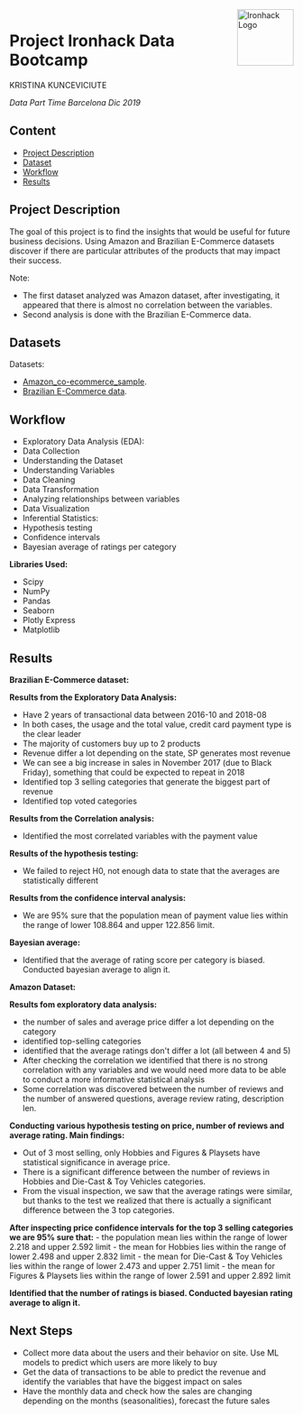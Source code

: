 <img src="https://bit.ly/2VnXWr2" alt="Ironhack Logo" width="100" align="right"/>


#   Project Ironhack Data Bootcamp

KRISTINA KUNCEVICIUTE

*Data Part Time Barcelona Dic 2019*


## Content
- [Project Description](#project)
- [Dataset](#dataset)
- [Workflow](#workflow)
- [Results](#results)

<a name="project"></a>

## Project Description

The goal of this project is to find the insights that would be useful for future business decisions.
Using Amazon and Brazilian E-Commerce datasets discover if there are particular attributes of the products that may impact their success.

Note: 
- The first dataset analyzed was Amazon dataset, after investigating, it appeared that there is almost no correlation between the variables.
- Second analysis is done with the Brazilian E-Commerce data.

<a name="dataset"></a>

## Datasets

Datasets:
- [Amazon_co-ecommerce_sample](https://data.world/promptcloud/fashion-products-on-amazon-com/workspace/file?filename=amazon_co-ecommerce_sample.csv).
- [Brazilian E-Commerce data](https://www.kaggle.com/olistbr/brazilian-ecommerce).

<a name="workflow"></a>

## Workflow

 - Exploratory Data Analysis (EDA):
  - Data Collection
  - Understanding the Dataset
  - Understanding Variables
  - Data Cleaning
  - Data Transformation
  - Analyzing relationships between variables
  - Data Visualization
 - Inferential Statistics:
  - Hypothesis testing
  - Confidence intervals
 - Bayesian average of ratings per category
 
 
 **Libraries Used:**

 - Scipy
 - NumPy
 - Pandas
 - Seaborn
 - Plotly Express
 - Matplotlib

 
<a name="results"></a>

## Results

**Brazilian E-Commerce dataset:**

**Results from the Exploratory Data Analysis:**
 - Have 2 years of transactional data between 2016-10 and 2018-08
 - In both cases, the usage and the total value, credit card payment type is the clear leader
 - The majority of customers buy up to 2 products
 - Revenue differ a lot depending on the state, SP generates most revenue
 - We can see a big increase in sales in November 2017 (due to Black Friday), something that could be expected to repeat in 2018
 - Identified top 3 selling categories that generate the biggest part of revenue
 - Identified top voted categories

**Results from the Correlation analysis:**
 - Identified the most correlated variables with the payment value

**Results of the hypothesis testing:**
 - We failed to reject H0, not enough data to state that the averages are statistically different
 
**Results from the confidence interval analysis:**
 - We are 95% sure that the population mean of payment value lies within the range of lower 108.864 and upper 122.856 limit.

**Bayesian average:**
 - Identified that the average of rating score per category is biased. Conducted bayesian average to align it.



**Amazon Dataset:**

**Results fom exploratory data analysis:**
 - the number of sales and average price differ a lot depending on the category
 - identified top-selling categories
 - identified that the average ratings don't differ a lot (all between 4 and 5)
 - After checking the correlation we identified that there is no strong correlation with any variables and we would need more data to be able to conduct a more informative statistical analysis
  - Some correlation was discovered between the number of reviews and the number of answered questions, average review rating, description len.

**Conducting various hypothesis testing on price, number of reviews and average rating. Main findings:**
 - Out of 3 most selling, only Hobbies and Figures & Playsets have statistical significance in average price.
 - There is a significant difference between the number of reviews in Hobbies and Die-Cast & Toy Vehicles categories.
 - From the visual inspection, we saw that the average ratings were similar, but thanks to the test we realized that there is actually a significant difference between the 3 top categories.
 
**After inspecting price confidence intervals for the top 3 selling categories we are 95% sure that:** 
    - the population mean lies within the range of lower 2.218 and upper 2.592 limit
    - the mean for Hobbies lies within the range of lower 2.498 and upper 2.832 limit
    - the mean for Die-Cast & Toy Vehicles lies within the range of lower 2.473 and upper 2.751 limit
    - the mean for Figures & Playsets lies within the range of lower 2.591 and upper 2.892 limit

**Identified that the number of ratings is biased. Conducted bayesian rating average to align it.**

 
 
 
 ## Next Steps
 
 - Collect more data about the users and their behavior on site. Use ML models to predict which users are more likely to buy
 - Get the data of transactions to be able to predict the revenue and identify the variables that have the biggest impact on sales
 - Have the monthly data and check how the sales are changing depending on the months (seasonalities), forecast the future sales